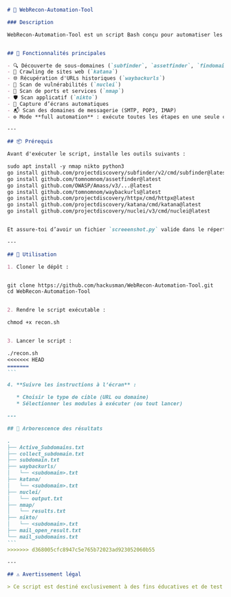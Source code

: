 ````markdown
# 🔎 WebRecon-Automation-Tool

### Description

WebRecon-Automation-Tool est un script Bash conçu pour automatiser les tâches courantes de reconnaissance offensive lors des phases de pentest ou de bug bounty. Il combine plusieurs outils puissants pour cartographier et analyser une cible (URL ou domaine) de manière rapide et efficace.


## 🧰 Fonctionnalités principales

- 🔍 Découverte de sous-domaines (`subfinder`, `assetfinder`, `findomain`, `httpx`)
- 🧭 Crawling de sites web (`katana`)
- 🌐 Récupération d'URLs historiques (`waybackurls`)
- 🚨 Scan de vulnérabilités (`nuclei`)
- 📡 Scan de ports et services (`nmap`)
- 🛡️ Scan applicatif (`nikto`)
- 📸 Capture d’écrans automatiques
- 📬 Scan des domaines de messagerie (SMTP, POP3, IMAP)
- ⚙️ Mode **full automation** : exécute toutes les étapes en une seule commande

---

## 📦 Prérequis

Avant d'exécuter le script, installe les outils suivants :

sudo apt install -y nmap nikto python3
go install github.com/projectdiscovery/subfinder/v2/cmd/subfinder@latest
go install github.com/tomnomnom/assetfinder@latest
go install github.com/OWASP/Amass/v3/...@latest
go install github.com/tomnomnom/waybackurls@latest
go install github.com/projectdiscovery/httpx/cmd/httpx@latest
go install github.com/projectdiscovery/katana/cmd/katana@latest
go install github.com/projectdiscovery/nuclei/v3/cmd/nuclei@latest


Et assure-toi d’avoir un fichier `screeenshot.py` valide dans le répertoire `/home/kali/CUBeeSEC/`.

---

## 🚀 Utilisation

1. Cloner le dépôt :


git clone https://github.com/hackusman/WebRecon-Automation-Tool.git
cd WebRecon-Automation-Tool


2. Rendre le script exécutable :

chmod +x recon.sh


3. Lancer le script :

./recon.sh
<<<<<<< HEAD
=======
```

4. **Suivre les instructions à l’écran** :

   * Choisir le type de cible (URL ou domaine)
   * Sélectionner les modules à exécuter (ou tout lancer)

---

## 📁 Arborescence des résultats

.
├── Active_Subdomains.txt
├── collect_subdomain.txt
├── subdomain.txt
├── waybackurls/
│   └── <subdomain>.txt
├── katana/
│   └── <subdomain>.txt
├── nuclei/
│   └── output.txt
├── nmap/
│   └── results.txt
├── nikto/
│   └── <subdomain>.txt
├── mail_open_result.txt
└── mail_subdomains.txt
```
>>>>>>> d368005cfc8947c5e765b72023ad923052060b55

---

## ⚠️ Avertissement légal

> Ce script est destiné exclusivement à des fins éducatives et de test sur des cibles dont vous avez l’autorisation explicite. L’utilisation sur des systèmes non autorisés est illégale et répréhensible.
